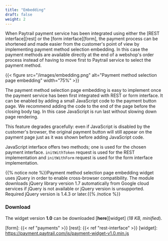 ```yaml
---
title: "Embedding"
draft: false
weight: 2
---
```


When Paytrail payment service has been integrated using either the [REST interface][rest] or the [form interface][form], the payment process can be shortened and made easier from the customer's point of view by implementing payment method selection embedding. In this case the payment methods are available directly at the end of a webshop's order process instead of having to move first to Paytrail service to select the payment method.

{{< figure src="/images/embedding.png" alt="Payment method selection page embedding" width="75%" >}}

The payment method selection page embedding is easy to implement once the payment service has been first integrated with REST or form interface. It can be enabled by adding a small JavaScript code to the payment button page. We recommend adding the code to the end of the page before the closing body tag. In this case JavaScript is run last without slowing down page rendering.

This feature degrades gracefully: even if JavaScript is disabled by the customer's browser, the original payment button will still appear on the payment page just as it was shown before adding JavaScript code.

JavaScript interface offers two methods; one is used for the chosen payment interface. `initWithToken` request is used for the REST implementation and `initWithForm` request is used for the form interface implementation.

{{% notice note %}}Payment method selection page embedding widget uses jQuery in order to enable cross-browser compatibility. The module downloads jQuery library version 1.7 automatically from Google cloud services if jQuery is not available or jQuery version is unsupported. Required jQuery version is 1.4.3 or later.{{% /notice %}}

### Download

The widget version **1.0** can be downloaded [**here**][widget] (_18 KB, minified_).

[form]: {{< ref "payments" >}}
[rest]: {{< ref "rest-interface" >}}
[widget]: https://payment.paytrail.com/js/payment-widget-v1.0.min.js
